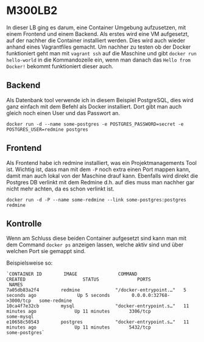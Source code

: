 # M300LB2
In dieser LB ging es darum, eine Container Umgebung aufzusetzen, mit einem Frontend und einem Backend.
Als erstes wird eine VM aufgesetzt, auf der nachher die Container installiert werden. Dies wird auch wieder anhand eines Vagrantfiles gemacht. Um nachher zu testen ob der Docker funktioniert geht man mit `vagrant ssh` auf die Maschine und gibt `docker run hello-world` in die Kommandozeile ein, wenn man danach das `Hello from Docker!` bekommt funktioniert dieser auch.

## Backend
Als Datenbank tool verwende ich in diesem Beispiel PostgreSQL, dies wird ganz einfach mit dem Befehl als Docker installiert. Dort gibt man auch gleich noch einen User und das Passwort an.
 
`docker run -d --name some-postgres -e POSTGRES_PASSWORD=secret -e POSTGRES_USER=redmine postgres`

## Frontend
Als Frontend habe ich redmine installiert, was ein Projektmanagements Tool ist. Wichtig ist, dass man mit dem `-P` noch extra einen Port mappen kann, damit man auch lokal von der Maschine drauf kann. Ebenfalls wird direkt die Postgres DB verlinkt mit dem Redmine d.h. auf dies muss man nachher gar nicht mehr achten, da es schon verlinkt ist.
 
`docker run -d -P --name some-redmine --link some-postgres:postgres redmine`

## Kontrolle
Wenn am Schluss diese beiden Container aufgesetzt sind kann man mit dem Command `docker ps` anzeigen lassen, welche aktiv sind und über welchen Port sie gemappt sind.

Beispielsweise so:

    `CONTAINER ID        IMAGE               COMMAND                  CREATED                     STATUS              PORTS            
     NAMES
    7a05db83a2f4        redmine             "/docker-entrypoint.…"   5 seconds ago               Up 5 seconds        0.0.0.0:32768-  >3000/tcp   some-redmine
    10ca4f7e32cb        mysql               "docker-entrypoint.s…"   11 minutes ago              Up 11 minutes       3306/tcp                  some-mysql
    e10658c50543        postgres            "docker-entrypoint.s…"   11 minutes ago              Up 11 minutes       5432/tcp                  some-postgres`
